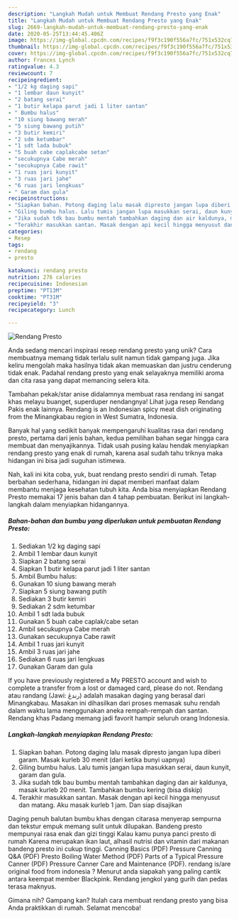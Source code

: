 ```yaml
---
description: "Langkah Mudah untuk Membuat Rendang Presto yang Enak"
title: "Langkah Mudah untuk Membuat Rendang Presto yang Enak"
slug: 2669-langkah-mudah-untuk-membuat-rendang-presto-yang-enak
date: 2020-05-25T13:44:45.406Z
image: https://img-global.cpcdn.com/recipes/f9f3c190f556a7fc/751x532cq70/rendang-presto-foto-resep-utama.jpg
thumbnail: https://img-global.cpcdn.com/recipes/f9f3c190f556a7fc/751x532cq70/rendang-presto-foto-resep-utama.jpg
cover: https://img-global.cpcdn.com/recipes/f9f3c190f556a7fc/751x532cq70/rendang-presto-foto-resep-utama.jpg
author: Frances Lynch
ratingvalue: 4.3
reviewcount: 7
recipeingredient:
- "1/2 kg daging sapi"
- "1 lembar daun kunyit"
- "2 batang serai"
- "1 butir kelapa parut jadi 1 liter santan"
- " Bumbu halus"
- "10 siung bawang merah"
- "5 siung bawang putih"
- "3 butir kemiri"
- "2 sdm ketumbar"
- "1 sdt lada bubuk"
- "5 buah cabe caplakcabe setan"
- "secukupnya Cabe merah"
- "secukupnya Cabe rawit"
- "1 ruas jari kunyit"
- "3 ruas jari jahe"
- "6 ruas jari lengkuas"
- " Garam dan gula"
recipeinstructions:
- "Siapkan bahan. Potong daging lalu masak dipresto jangan lupa diberi garam. Masak kurleb 30 menit (dari ketika bunyi uapnya)"
- "Giling bumbu halus. Lalu tumis jangan lupa masukkan serai, daun kunyit, garam dan gula."
- "Jika sudah tdk bau bumbu mentah tambahkan daging dan air kaldunya, masak kurleb 20 menit. Tambahkan bumbu kering (bisa diskip)"
- "Terakhir masukkan santan. Masak dengan api kecil hingga menyusut dan matang. Aku masak kurleb 1 jam. Dan siap disajikan"
categories:
- Resep
tags:
- rendang
- presto

katakunci: rendang presto 
nutrition: 276 calories
recipecuisine: Indonesian
preptime: "PT13M"
cooktime: "PT31M"
recipeyield: "3"
recipecategory: Lunch

---
```



![Rendang Presto](https://img-global.cpcdn.com/recipes/f9f3c190f556a7fc/751x532cq70/rendang-presto-foto-resep-utama.jpg)

Anda sedang mencari inspirasi resep rendang presto yang unik? Cara membuatnya memang tidak terlalu sulit namun tidak gampang juga. Jika keliru mengolah maka hasilnya tidak akan memuaskan dan justru cenderung tidak enak. Padahal rendang presto yang enak selayaknya memiliki aroma dan cita rasa yang dapat memancing selera kita.

Tambahan pekak/star anise didalamnya membuat rasa rendang ini sangat khas melayu buanget, superduper nendangnya! Lihat juga resep Rendang Pakis enak lainnya. Rendang is an Indonesian spicy meat dish originating from the Minangkabau region in West Sumatra, Indonesia.

Banyak hal yang sedikit banyak mempengaruhi kualitas rasa dari rendang presto, pertama dari jenis bahan, kedua pemilihan bahan segar hingga cara membuat dan menyajikannya. Tidak usah pusing kalau hendak menyiapkan rendang presto yang enak di rumah, karena asal sudah tahu triknya maka hidangan ini bisa jadi suguhan istimewa.


Nah, kali ini kita coba, yuk, buat rendang presto sendiri di rumah. Tetap berbahan sederhana, hidangan ini dapat memberi manfaat dalam membantu menjaga kesehatan tubuh kita. Anda bisa menyiapkan Rendang Presto memakai 17 jenis bahan dan 4 tahap pembuatan. Berikut ini langkah-langkah dalam menyiapkan hidangannya.

<!--inarticleads1-->

##### Bahan-bahan dan bumbu yang diperlukan untuk pembuatan Rendang Presto:

1. Sediakan 1/2 kg daging sapi
1. Ambil 1 lembar daun kunyit
1. Siapkan 2 batang serai
1. Siapkan 1 butir kelapa parut jadi 1 liter santan
1. Ambil  Bumbu halus:
1. Gunakan 10 siung bawang merah
1. Siapkan 5 siung bawang putih
1. Sediakan 3 butir kemiri
1. Sediakan 2 sdm ketumbar
1. Ambil 1 sdt lada bubuk
1. Gunakan 5 buah cabe caplak/cabe setan
1. Ambil secukupnya Cabe merah
1. Gunakan secukupnya Cabe rawit
1. Ambil 1 ruas jari kunyit
1. Ambil 3 ruas jari jahe
1. Sediakan 6 ruas jari lengkuas
1. Gunakan  Garam dan gula


If you have previously registered a My PRESTO account and wish to complete a transfer from a lost or damaged card, please do not. Rendang atau randang (Jawi: رندڠ) adalah masakan daging yang berasal dari Minangkabau. Masakan ini dihasilkan dari proses memasak suhu rendah dalam waktu lama menggunakan aneka rempah-rempah dan santan. Rendang khas Padang memang jadi favorit hampir seluruh orang Indonesia. 

<!--inarticleads2-->

##### Langkah-langkah menyiapkan Rendang Presto:

1. Siapkan bahan. Potong daging lalu masak dipresto jangan lupa diberi garam. Masak kurleb 30 menit (dari ketika bunyi uapnya)
1. Giling bumbu halus. Lalu tumis jangan lupa masukkan serai, daun kunyit, garam dan gula.
1. Jika sudah tdk bau bumbu mentah tambahkan daging dan air kaldunya, masak kurleb 20 menit. Tambahkan bumbu kering (bisa diskip)
1. Terakhir masukkan santan. Masak dengan api kecil hingga menyusut dan matang. Aku masak kurleb 1 jam. Dan siap disajikan


Daging penuh balutan bumbu khas dengan citarasa menyerap sempurna dan tekstur empuk memang sulit untuk dilupakan. Bandeng presto mempunyai rasa enak dan gizi tinggi Kalau kamu punya panci presto di rumah Karena merupakan ikan laut, alhasil nutrisi dan vitamin dari makanan bandeng presto ini cukup tinggi. Canning Basics (PDF) Pressure Canning Q&amp;A (PDF) Presto Boiling Water Method (PDF) Parts of a Typical Pressure Canner (PDF) Pressure Canner Care and Maintenance (PDF). rendang is/are original food from indonesia ? Menurut anda siapakah yang paling cantik antara keempat member Blackpink. Rendang jengkol yang gurih dan pedas terasa maknyus. 

Gimana nih? Gampang kan? Itulah cara membuat rendang presto yang bisa Anda praktikkan di rumah. Selamat mencoba!
